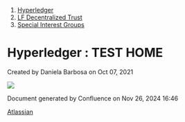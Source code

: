 1. [Hyperledger](index.html)
2. [LF Decentralized Trust](LF-Decentralized-Trust_19595266.html)
3. [Special Interest Groups](Special-Interest-Groups_19595400.html)

# Hyperledger : TEST HOME

Created by Daniela Barbosa on Oct 07, 2021

![](plugins/servlet/confluence/placeholder/unknown-macro)

Document generated by Confluence on Nov 26, 2024 16:46

[Atlassian](http://www.atlassian.com/)
